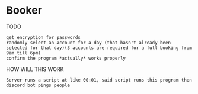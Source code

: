 # Booker

TODO

    get encryption for passwords
    randomly select an account for a day (that hasn't already been selected for that day)(3 accounts are required for a full booking from 9am till 6pm)
    confirm the program *actually* works properly

HOW WILL THIS WORK

    Server runs a script at like 00:01, said script runs this program then discord bot pings people
